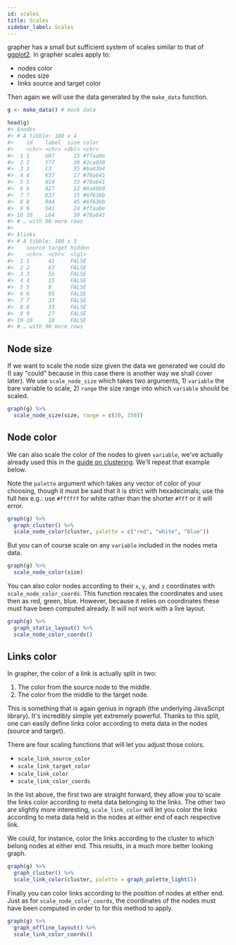```yaml
---
id: scales
title: Scales
sidebar_label: Scales
---
```


grapher has a small but sufficient system of scales similar to that of [ggplot2](https://ggplot2.tidyverse.org/). In grapher scales apply to:

- nodes color
- nodes size
- links source and target color

Then again we will use the data generated by the `make_data` function.

```r
g <- make_data() # mock data

head(g)
#> $nodes
#> # A tibble: 100 x 4
#>    id    label  size color  
#>    <chr> <chr> <dbl> <chr>  
#>  1 1     U47      15 #ffaa0e
#>  2 2     Y77      39 #2ca030
#>  3 3     C3       35 #ba43b4
#>  4 4     K37      17 #78a641
#>  5 5     N14      33 #78a641
#>  6 6     A27      12 #8a60b0
#>  7 7     K37      15 #6f63bb
#>  8 8     R44      45 #6f63bb
#>  9 9     O41      24 #ffaa0e
#> 10 10    L64      39 #78a641
#> # … with 90 more rows
#> 
#> $links
#> # A tibble: 100 x 3
#>    source target hidden
#>    <chr>  <chr>  <lgl> 
#>  1 1      41     FALSE 
#>  2 2      63     FALSE 
#>  3 3      55     FALSE 
#>  4 4      15     FALSE 
#>  5 5      8      FALSE 
#>  6 6      95     FALSE 
#>  7 7      33     FALSE 
#>  8 8      33     FALSE 
#>  9 9      27     FALSE 
#> 10 10     18     FALSE 
#> # … with 90 more rows
```

## Node size

If we want to scale the node size given the data we generated we could do (I say "could" because in this case there is another way we shall cover later). We use `scale_node_size` which takes two arguments, 1) `variable` the bare variable to scale, 2) `range` the size range into which `variable` should be scaled.

```r
graph(g) %>% 
  scale_node_size(size, range = c(20, 150))
```

## Node color

We can also scale the color of the nodes to given `variable`, we've actually already used this in the [guide on clustering](cluster.md). We'll repeat that example below.

Note the `palette` argument which takes any vector of color of your choosing, though it must be said that it is strict with hexadecimals; use the full hex e.g.: use `#ffffff` for white rather than the shorter `#fff` or it will error.

```r
graph(g) %>% 
  graph_cluster() %>% 
  scale_node_color(cluster, palette = c("red", "white", "blue"))
```

But you can of course scale on any `variable` included in the nodes meta data.

```r
graph(g) %>% 
  scale_node_color(size)
```

You can also color nodes according to their `x`, `y`, and `z` coordinates with `scale_node_color_coords`. This function rescales the coordinates and uses then as red, green, blue. However, because it relies on coordinates these must have been computed already. It will not work with a live layout.

```r
graph(g) %>% 
  graph_static_layout() %>% 
  scale_node_color_coords()
```

## Links color

In grapher, the color of a link is actually split in two:

1. The color from the source node to the middle.
2. The color from the middle to the target node.

This is something that is again genius in ngraph (the underlying JavaScript library). It's incredibly simple yet extremely powerful. Thanks to this split, one can easily define links color according to meta data in the nodes (source and target). 

There are four scaling functions that will let you adjust those colors.

- `scale_link_source_color`
- `scale_link_target_color`
- `scale_link_color`
- `scale_link_color_coords`

In the list above, the first two are straight forward, they allow you to scale the links color according to meta data belonging to the links. The other two are slightly more interesting, `scale_link_color` will let you color the links according to meta data held in the nodes at either end of each respective link.

We could, for instance, color the links according to the cluster to which belong nodes at either end. This results, in a much more better looking graph.

```r
graph(g) %>% 
  graph_cluster() %>% 
  scale_link_color(cluster, palette = graph_palette_light())
```

Finally you can color links according to the position of nodes at either end. Just as for `scale_node_color_coords`, the coordinates of the nodes must have been computed in order to for this method to apply.

```r
graph(g) %>% 
  graph_offline_layout() %>% 
  scale_link_color_coords()
```
